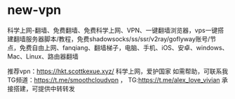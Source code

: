 # new-vpn
科学上网-翻墙、免费翻墙、免费科学上网、VPN、一键翻墙浏览器，vps一键搭建翻墙服务器脚本/教程，免费shadowsocks/ss/ssr/v2ray/goflyway账号/节点，免费自由上网、fanqiang、翻墙梯子，电脑、手机、iOS、安卓、windows、Mac、Linux、路由器翻墙

推荐vpn：https://hkt.scottkexue.xyz/ 
科学上网，爱护国家
如需帮助，可联系我
TG频道：https://t.me/smoothcloudvpn ，
TG:https://t.me/alex_love_vivian  承接搭建，可提供中转转发
